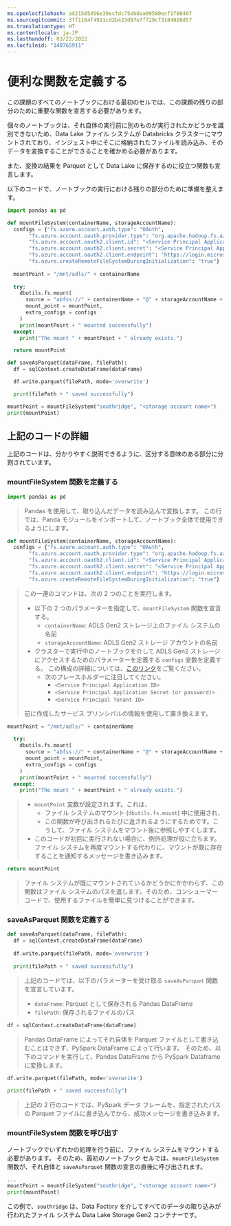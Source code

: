 ```yaml
---
ms.openlocfilehash: ad21585456e30ecfdc75eb0aa09580ecf1f80407
ms.sourcegitcommit: 3ff1164f4921cd2b423d97e7ff29cf3184026d57
ms.translationtype: HT
ms.contentlocale: ja-JP
ms.lasthandoff: 03/22/2022
ms.locfileid: "140765911"
---
```

# <a name="defining-useful-functions"></a>便利な関数を定義する

この課題のすべてのノートブックにおける最初のセルでは、この課題の残りの部分のために重要な関数を宣言する必要があります。

個々のノートブックは、それ自体の実行前に別のものが実行されたかどうかを識別できないため、Data Lake ファイル システムが Databricks クラスターにマウントされており、インジェスト中にそこに格納されたファイルを読み込み、そのデータを変換することができることを確かめる必要があります。

また、変換の結果を Parquet として Data Lake に保存するのに役立つ関数も宣言します。

以下のコードで、ノートブックの実行における残りの部分のために準備を整えます。

```python
import pandas as pd

def mountFileSystem(containerName, storageAccountName):
  configs = {"fs.azure.account.auth.type": "OAuth",
       "fs.azure.account.oauth.provider.type": "org.apache.hadoop.fs.azurebfs.oauth2.ClientCredsTokenProvider",
       "fs.azure.account.oauth2.client.id": "<Service Principal Application ID>",
       "fs.azure.account.oauth2.client.secret": "<Service Principal Application Secret (or password)>",
       "fs.azure.account.oauth2.client.endpoint": "https://login.microsoftonline.com/<Service Principal Tenant ID>/oauth2/token",
       "fs.azure.createRemoteFileSystemDuringInitialization": "true"}
  
  mountPoint = "/mnt/adls/" + containerName
  
  try:
    dbutils.fs.mount(
      source = "abfss://" + containerName + "@" + storageAccountName + ".dfs.core.windows.net",
      mount_point = mountPoint,
      extra_configs = configs
    )
    print(mountPoint + " mounted successfully")
  except:
    print("The mount " + mountPoint + " already exists.")

  return mountPoint

def saveAsParquet(dataFrame, filePath):
  df = sqlContext.createDataFrame(dataFrame)

  df.write.parquet(filePath, mode='overwrite')

  print(filePath + " saved successfully")

mountPoint = mountFileSystem("southridge", "<storage account name>")
print(mountPoint)
```

## <a name="detailing-the-code-above"></a>上記のコードの詳細

上記のコードは、分かりやすく説明できるように、区分する意味のある部分に分割されています。

### <a name="defining-the-mountfilesystem-function"></a>mountFileSystem 関数を定義する

```python
import pandas as pd
```

> Pandas を使用して、取り込んだデータを読み込んで変換します。
> この行では、Panda モジュールをインポートして、ノートブック全体で使用できるようにします。

```python
def mountFileSystem(containerName, storageAccountName):
  configs = {"fs.azure.account.auth.type": "OAuth",
       "fs.azure.account.oauth.provider.type": "org.apache.hadoop.fs.azurebfs.oauth2.ClientCredsTokenProvider",
       "fs.azure.account.oauth2.client.id": "<Service Principal Application ID>",
       "fs.azure.account.oauth2.client.secret": "<Service Principal Application Secret (or password)>",
       "fs.azure.account.oauth2.client.endpoint": "https://login.microsoftonline.com/<Service Principal Tenant ID>/oauth2/token",
       "fs.azure.createRemoteFileSystemDuringInitialization": "true"}
```

> この一連のコマンドは、次の 2 つのことを実行します。
>
> - 以下の 2 つのパラメーターを指定して、`mountFileSystem` 関数を宣言する。
>     - `containerName`: ADLS Gen2 ストレージ上のファイル システムの名前
>     - `storageAccountName`: ADLS Gen2 ストレージ アカウントの名前
> - クラスターで実行中のノートブックを介して ADLS Gen2 ストレージにアクセスするためのパラメーターを定義する `configs` 変数を定義する。 この構成の詳細については、[このリンク](https://docs.microsoft.com/en-us/azure/storage/blobs/data-lake-storage-use-databricks-spark#create-a-file-system-and-mount-it)をご覧ください。
>     - 次のプレースホルダーに注目してください。
>         - `<Service Principal Application ID>`
>         - `<Service Principal Application Secret (or password)>`
>         - `<Service Principal Tenant ID>`
>
> 前に作成したサービス プリンシパルの情報を使用して置き換えます。

```python
mountPoint = "/mnt/adls/" + containerName
  
  try:
    dbutils.fs.mount(
      source = "abfss://" + containerName + "@" + storageAccountName + ".dfs.core.windows.net",
      mount_point = mountPoint,
      extra_configs = configs
    )
    print(mountPoint + " mounted successfully")
  except:
    print("The mount " + mountPoint + " already exists.")
```

> - `mountPoint` 変数が設定されます。これは、
>     - ファイル システムのマウント (`dbutils.fs.mount`) 中に使用され、
>     - この関数が呼び出されるたびに返されるようにするためです。こうして、ファイル システムをマウント後に参照しやすくします。
> - このコードが初回に実行されない場合に、例外処理が役に立ちます。 ファイル システムを再度マウントする代わりに、マウントが既に存在することを通知するメッセージを書き込みます。

```python
return mountPoint
```

> ファイル システムが既にマウントされているかどうかにかかわらず、この関数はファイル システムのパスを返します。そのため、コンシューマー コードで、使用するファイルを簡単に見つけることができます。

### <a name="defining-the-saveasparquet-function"></a>saveAsParquet 関数を定義する

```python
def saveAsParquet(dataFrame, filePath):
  df = sqlContext.createDataFrame(dataFrame)
  
  df.write.parquet(filePath, mode='overwrite')
  
  print(filePath + " saved successfully")
```

> 上記のコードでは、以下のパラメーターを受け取る `saveAsParquet` 関数を宣言しています。
>
> - `dataFrame`: Parquet として保存される Pandas DataFrame
> - `filePath`: 保存されるファイルのパス

```python
df = sqlContext.createDataFrame(dataFrame)
```

> Pandas DataFrame によってそれ自体を Parquet ファイルとして書き込むことはできず、PySpark DataFrame によって行います。 そのため、以下のコマンドを実行して、Pandas DataFrame から PySpark Dataframe に変換します。

```python
df.write.parquet(filePath, mode='overwrite')
  
print(filePath + " saved successfully")
```

> 上記の 2 行のコードでは、PySpark データ フレームを、指定されたパスの Parquet ファイルに書き込んでから、成功メッセージを書き込みます。

### <a name="calling-the-mountfilesystem-function"></a>mountFileSystem 関数を呼び出す

ノートブックでいずれかの処理を行う前に、ファイル システムをマウントする必要があります。 そのため、最初のノートブック セルでは、`mountFileSystem` 関数が、それ自体と `saveAsParquet` 関数の宣言の直後に呼び出されます。

```python
...
mountPoint = mountFileSystem("southridge", "<storage account name>")
print(mountPoint)
```

この例で、`southridge` は、Data Factory を介してすべてのデータの取り込みが行われたファイル システム Data Lake Storage Gen2 コンテナーです。
